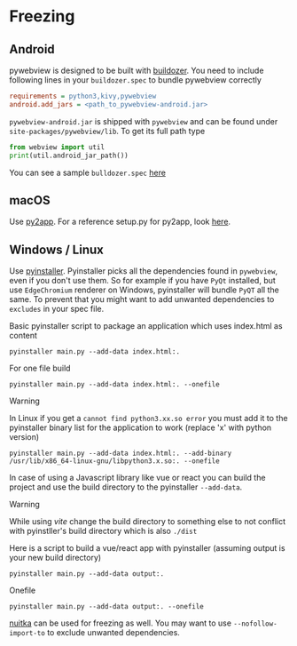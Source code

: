 # Freezing

## Android

pywebview is designed to be built with [buildozer](https://buildozer.readthedocs.io/en/latest/). You need to include following lines in your `buildozer.spec` to bundle pywebview correctly

``` ini
requirements = python3,kivy,pywebview
android.add_jars = <path_to_pywebview-android.jar>
```

`pywebview-android.jar` is shipped with `pywebview` and can be found under `site-packages/pywebview/lib`. To get its full path type

``` python
from webview import util
print(util.android_jar_path())
```

You can see a sample `bulldozer.spec` [here](https://github.com/r0x0r/pywebview/blob/a2b8d0449b206db75f9f364639b85db6eac7f07e/examples/todos/buildozer.spec)

## macOS

Use [py2app](https://py2app.readthedocs.io/en/latest/). For a reference setup.py for py2app, look [here](https://github.com/r0x0r/pywebview/blob/master/examples/py2app_setup.py).

## Windows / Linux

Use [pyinstaller](https://www.pyinstaller.org/). Pyinstaller picks all the dependencies found in `pywebview`, even if you don't use them. So for example if you have `PyQt` installed, but use `EdgeChromium` renderer on Windows, pyinstaller will bundle `PyQT` all the same. To prevent that you might want to add unwanted dependencies to `excludes` in your spec file.

Basic pyinstaller script to package an application which uses index.html as content

``` shell
pyinstaller main.py --add-data index.html:.
```

For one file build

``` shell
pyinstaller main.py --add-data index.html:. --onefile
```

>[!warning]
>In Linux if you get a `cannot find python3.xx.so error` you must add it to the pyinstaller binary list for the application to work (replace 'x' with python version)
>``` shell
>pyinstaller main.py --add-data index.html:. --add-binary /usr/lib/x86_64-linux-gnu/libpython3.x.so:. --onefile
>```

In case of using a Javascript library like vue or react you can build the project and use the build directory to the pyinstaller `--add-data`.
>[!warning]
>While using *vite* change the build directory to something else to not conflict with pyinstller's build directory which is also `./dist`

Here is a script to build a vue/react app with pyinstaller (assuming output is your new build directory)

``` shell
pyinstaller main.py --add-data output:.
```

Onefile

``` shell
pyinstaller main.py --add-data output:. --onefile
```

[nuitka](http://nuitka.net/) can be used for freezing as well. You may want to use `--nofollow-import-to` to exclude unwanted dependencies.
